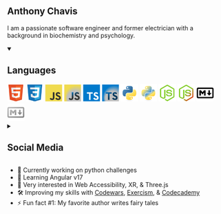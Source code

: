 ## Anthony Chavis

I am a passionate software engineer and former electrician with a background in biochemistry and psychology.

<details open>
<summary style='cursor: pointer;'><h2>Languages</h2></summary>

<img alt='HTML5' title='HTML5' align='left' width='40px' style='margin-top: 2px;margin-right: 4px;' src="./assets/html_dark-mode.svg" />
<img alt='CSS3' title='CSS3' align='left' width='40px' style='margin-top: 2px;margin-right: 4px;' src="./assets/css_dark-mode.svg" />
<img alt='JavaScript' title='JavaScript' align='left' width='40px' style='margin-top: 2px;margin-right: 4px;' src="./assets/js_light.svg#gh-light-mode-only" />
<img alt='JavaScript' title='JavaScript' align='left' width='40px' style='margin-top: 2px;margin-right: 4px;' src="./assets/javascript_dark-mode.svg#gh-dark-mode-only" />
<img alt='TypeScript' title='TypeScript' align='left' width='40px' style='margin-top: 2px;margin-right: 4px;' src="./assets/ts_light.svg#gh-light-mode-only" />
<img alt='TypeScript' title='TypeScript' align='left' width='40px' style='margin-top:2px;margin-right:4px;' src='./assets/typescript_dark-mode.svg#gh-dark-mode-only'>
<img alt='Python' title='Python' align='left' width='40px' style='margin-top: 2px;margin-right: 4px;' src="./assets/python_light.svg#gh-light-mode-only" />
<img alt='Python' title='Python' align='left' width='40px' style='margin-top: 2px;margin-right: 4px;' src="./assets/python_dark-mode.svg#gh-dark-mode-only" />
<img alt='Node.JS' title='Node.JS' align='left' width='40px' style='margin-top: 2px;margin-right: 4px;' src="./assets/node_light.svg#gh-light-mode-only" />
<img alt='Node.JS' title='Node.JS' align='left' width='40px' style='margin-top: 2px;margin-right: 4px;' src='./assets/node_dark-mode.svg#gh-dark-mode-only' />
<img alt='Markdown' title='Markdown' width='40px' style='margin-top: 2px;margin-right: 4px;' src='./assets/markdown_light.svg#gh-light-mode-only' />
<img alt='Markdown' title='Markdown' width='40px' style='margin-top: 2px;margin-right: 4px;' src='./assets/markdown_dark-mode.svg#gh-dark-mode-only' />
</details>

<details style='cursor: pointer;'>
<summary>
    <h2>Social Media</h2>
</summary>

[<img alt='LinkedIn' title='LinkedIn' align='left' width='40px' style='margin-top: 2px;margin-right: 4px;' src="https://cdn.jsdelivr.net/gh/devicons/devicon/icons/linkedin/linkedin-original.svg#gh-dark-mode-only" />](https://www.linkedin.com/in/anthony-chavis/#gh-dark-mode-only)
[<img alt='LinkedIn' title='LinkedIn' align='left' width='40px' style='margin-top: 2px;margin-right: 4px;' src="https://cdn.jsdelivr.net/gh/devicons/devicon/icons/linkedin/linkedin-plain.svg#gh-light-mode-only" />](https://www.linkedin.com/in/anthony-chavis/#gh-light-mode-only)
[<img alt='Twitter / X' title='Twitter' width='40px' style='margin-top: 2px;margin-right: 4px;' src="https://cdn.jsdelivr.net/gh/devicons/devicon/icons/twitter/twitter-original.svg" />][twitter]

</details>

- 🔬 Currently working on python challenges
- 🌱 Learning Angular v17
- 🔭 Very interested in Web Accessibility, XR, & Three.js
- 🛠️ Improving my skills with [Codewars][codewars], [Exercism][exercism], & [Codecademy][codecademy]
- ⚡ Fun fact #1: My favorite author writes fairy tales
<!-- - ⚡ Fun fact #2: There is one video game I enjoy playing == retired q3 2023 -->

<!-- [currentProject]: -->

[codecademy]: https://www.codecademy.com/profiles/AnthonyCh.
[codewars]: https://www.codewars.com/users/gitanthony
[exercism]: https://exercism.org/profiles/anthonychavis
[twitter]: https://twitter.com/gitanthony1

<!-- [linkedin]: https://www.linkedin.com/in/anthony-chavis/ -->

<!--


**anthonychavis/anthonychavis** is a ✨ _special_ ✨ repository because its `README.md` (this file) appears on your GitHub profile.

Here are some ideas to get you started:

- 🔭 I’m currently working on ...
- 🌱 I’m currently learning ...
- 👯 I’m looking to collaborate on ...
- 🤔 I’m looking for help with ...
- 💬 Ask me about ...
- 📫 How to reach me: ...
- 😄 Pronouns: ...
- ⚡ Fun fact: ...
-->
